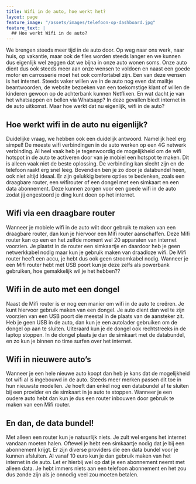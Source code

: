 ```yaml
---
title: Wifi in de auto, hoe werkt het?
layout: page
feature_image: "/assets/images/telefoon-op-dashboard.jpg"
feature_text: |
  ## Hoe werkt Wifi in de auto?
---
```


We brengen steeds meer tijd in de auto door. Op weg naar ons werk, naar huis, op vakantie, maar ook de files worden steeds langer en we kunnen dus eigenlijk wel zeggen dat we bijna in onze auto wonen soms. Onze auto dient dus ook steeds meer aan onze wensen te voldoen en naast een goede motor en carrosserie moet het ook comfortabel zijn. Een van deze wensen is het internet. Steeds vaker willen we in de auto nog even dat mailtje beantwoorden, de website bezoeken van een toekomstige klant of willen de kinderen gewoon op de achterbank kunnen Netflixen. En wat dacht je van het whatsappen en bellen via Whatsapp? In deze gevallen biedt internet in de auto uitkomst. Maar hoe werkt dat nu eigenlijk, wifi in de auto?
## Hoe werkt wifi in de auto nu eigenlijk?
Duidelijke vraag, we hebben ook een duidelijk antwoord. Namelijk heel erg simpel! De meeste wifi verbindingen in de auto werken op een 4G netwerk verbinding. Al heel vaak heb je tegenwoordig de mogelijkheid om de wifi hotspot in de auto te activeren door van je mobiel een hotspot te maken. Dit is alleen vaak niet de beste oplossing. De verbinding kan slecht zijn en de telefoon raakt erg snel leeg. Bovendien ben je zo door je databundel heen, ook niet altijd ideaal. Er zijn gelukkig betere opties te bedenken, zoals een draagbare router, een wifirouter of een dongel met een simkaart en een data abonnement. Deze kunnen zorgen voor een goede wifi in de auto zodat jij ongestoord je ding kunt doen op het internet. 
## Wifi via een draagbare router
Wanneer je mobiele wifi in de auto wilt door gebruik te maken van een draagbare router, dan kun je hiervoor een Mifi router aanschaffen. Deze Mifi router kan op een en het zelfde moment wel 20 apparaten van internet voorzien. Je plaatst in de router een simkaartje en daardoor heb je geen netwerkkabel nodig maar kun je gebruik maken van draadloze wifi. De Mifi router heeft een accu, je hebt dus ook geen stroomkabel nodig. Wanneer je een Mifi router hebt met USB poort kun je deze zelfs als powerbank gebruiken, hoe gemakkelijk wil je het hebben??
## Wifi in de auto met een dongel
Naast de Mifi router is er nog een manier om wifi in de auto te creëren. Je kunt hiervoor gebruik maken van een dongel. Je auto dient dan wel te zijn voorzien van een USB poort die meestal in de plaats van de aansteker zit. Heb je geen USB in de auto, dan kun je een autolader gebruiken om de dongel op aan te sluiten. Uiteraard kun je de dongel ook rechtstreeks in de laptop stoppen. In de dongel plaats je dan de simkaart met de databundel, en zo kun je binnen no time surfen over het internet.
## Wifi in nieuwere auto’s
Wanneer je een hele nieuwe auto koopt dan heb je kans dat de mogelijkheid tot wifi al is ingebouwd in de auto. Steeds meer merken passen dit toe in hun nieuwste modellen. Je hoeft dan enkel nog een databundel af te sluiten bij een provider en de simkaart in je auto te stoppen. Wanneer je een oudere auto hebt dan kun je dus een router inbouwen door gebruik te maken van een Mifi router.
## En dan, de data bundel!
Met alleen een router kun je natuurlijk niets. Je zult wel ergens het internet vandaan moeten halen. Oftewel je hebt een simkaartje nodig dat je bij een abonnement krijgt. Er zijn diverse providers die een data bundel voor je kunnen afsluiten. Al vanaf 10 euro kun je dan gebruik maken van het internet in de auto. Let er hierbij wel op dat je een abonnement neemt met alleen data. Je hebt immers niets aan een telefoon abonnement en het zou dus zonde zijn als je onnodig veel zou moeten betalen.

